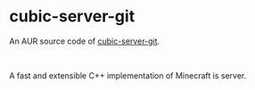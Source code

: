 # cubic-server-git

An AUR source code of [cubic-server-git](https://aur.archlinux.org/packages/cubic-server-git).

<br/>

A fast and extensible C++ implementation of Minecraft is server.

